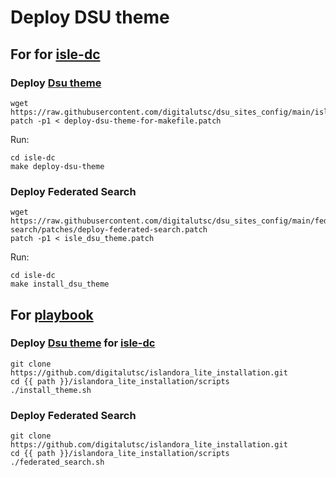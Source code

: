 # Deploy DSU theme

## For for [isle-dc](https://github.com/digitalutsc/isle-dc/tree/islandora_lite)

###  Deploy [Dsu theme](https://github.com/digitalutsc/dsu_subtheme_barrioDepartments) 

````
wget https://raw.githubusercontent.com/digitalutsc/dsu_sites_config/main/isle_dsu_theme.patch
patch -p1 < deploy-dsu-theme-for-makefile.patch
````

Run: 
````
cd isle-dc
make deploy-dsu-theme
````

### Deploy Federated Search 

````
wget https://raw.githubusercontent.com/digitalutsc/dsu_sites_config/main/federated-search/patches/deploy-federated-search.patch
patch -p1 < isle_dsu_theme.patch
````

Run: 
````
cd isle-dc
make install_dsu_theme
````

## For [playbook](https://github.com/digitalutsc/islandora-playbook/tree/islandora_lite)

### Deploy [Dsu theme](https://github.com/digitalutsc/dsu_subtheme_barrioDepartments) for [isle-dc](https://github.com/digitalutsc/isle-dc/tree/islandora_lite)

````
git clone https://github.com/digitalutsc/islandora_lite_installation.git
cd {{ path }}/islandora_lite_installation/scripts
./install_theme.sh
````

### Deploy Federated Search 

````
git clone https://github.com/digitalutsc/islandora_lite_installation.git
cd {{ path }}/islandora_lite_installation/scripts
./federated_search.sh
````
